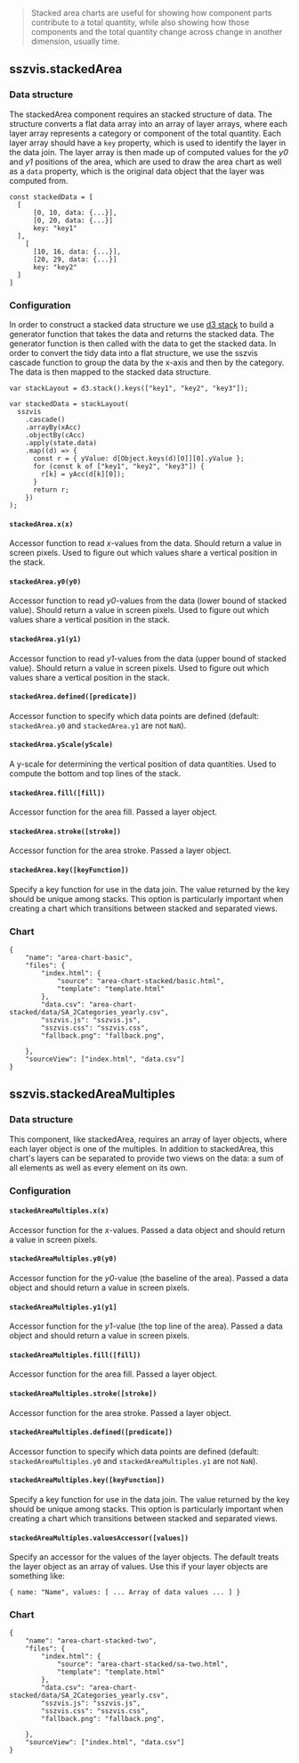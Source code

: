 > Stacked area charts are useful for showing how component parts contribute to a total quantity, while also showing how those components and the total quantity change across change in another dimension, usually time.

## sszvis.stackedArea

### Data structure

The stackedArea component requires an stacked structure of data. The structure converts a flat data array into an array of layer arrays, where each layer array represents a category or component of the total quantity. Each layer array should have a `key` property, which is used to identify the layer in the data join. The layer array is then made up of computed values for the _y0_ and _y1_ positions of the area, which are used to draw the area chart as well as a `data` property, which is the original data object that the layer was computed from.

```code
const stackedData = [
  [
      [0, 10, data: {...}],
      [0, 20, data: {...}]
      key: "key1"
  ],
    [
      [10, 16, data: {...}],
      [20, 29, data: {...}]
      key: "key2"
  ]
]
```

### Configuration

In order to construct a stacked data structure we use [d3 stack](https://d3js.org/d3-shape/stack) to build a generator function that takes the data and returns the stacked data. The generator function is then called with the data to get the stacked data. In order to convert the tidy data into a flat structure, we use the sszvis cascade function to group the data by the x-axis and then by the category. The data is then mapped to the stacked data structure.

```code
var stackLayout = d3.stack().keys(["key1", "key2", "key3"]);

var stackedData = stackLayout(
  sszvis
    .cascade()
    .arrayBy(xAcc)
    .objectBy(cAcc)
    .apply(state.data)
    .map((d) => {
      const r = { yValue: d[Object.keys(d)[0]][0].yValue };
      for (const k of ["key1", "key2", "key3"]) {
        r[k] = yAcc(d[k][0]);
      }
      return r;
    })
);
```

#### `stackedArea.x(x)`

Accessor function to read _x_-values from the data. Should return a value in screen pixels. Used to figure out which values share a vertical position in the stack.

#### `stackedArea.y0(y0)`

Accessor function to read _y0_-values from the data (lower bound of stacked value). Should return a value in screen pixels. Used to figure out which values share a vertical position in the stack.

#### `stackedArea.y1(y1)`

Accessor function to read _y1_-values from the data (upper bound of stacked value). Should return a value in screen pixels. Used to figure out which values share a vertical position in the stack.

#### `stackedArea.defined([predicate])`

Accessor function to specify which data points are defined (default: `stackedArea.y0` and `stackedArea.y1` are not `NaN`).

#### `stackedArea.yScale(yScale)`

A y-scale for determining the vertical position of data quantities. Used to compute the bottom and top lines of the stack.

#### `stackedArea.fill([fill])`

Accessor function for the area fill. Passed a layer object.

#### `stackedArea.stroke([stroke])`

Accessor function for the area stroke. Passed a layer object.

#### `stackedArea.key([keyFunction])`

Specify a key function for use in the data join. The value returned by the key should be unique among stacks. This option is particularly important when creating a chart which transitions between stacked and separated views.

### Chart

```project
{
    "name": "area-chart-basic",
    "files": {
        "index.html": {
            "source": "area-chart-stacked/basic.html",
            "template": "template.html"
        },
        "data.csv": "area-chart-stacked/data/SA_2Categories_yearly.csv",
        "sszvis.js": "sszvis.js",
        "sszvis.css": "sszvis.css",
        "fallback.png": "fallback.png",

    },
    "sourceView": ["index.html", "data.csv"]
}
```

## sszvis.stackedAreaMultiples

### Data structure

This component, like stackedArea, requires an array of layer objects, where each layer object is one of the multiples. In addition to stackedArea, this chart's layers can be separated to provide two views on the data: a sum of all elements as well as every element on its own.

### Configuration

#### `stackedAreaMultiples.x(x)`

Accessor function for the _x_-values. Passed a data object and should return a value in screen pixels.

#### `stackedAreaMultiples.y0(y0)`

Accessor function for the _y0_-value (the baseline of the area). Passed a data object and should return a value in screen pixels.

#### `stackedAreaMultiples.y1(y1]`

Accessor function for the _y1_-value (the top line of the area). Passed a data object and should return a value in screen pixels.

#### `stackedAreaMultiples.fill([fill])`

Accessor function for the area fill. Passed a layer object.

#### `stackedAreaMultiples.stroke([stroke])`

Accessor function for the area stroke. Passed a layer object.

#### `stackedAreaMultiples.defined([predicate])`

Accessor function to specify which data points are defined (default: `stackedAreaMultiples.y0` and `stackedAreaMultiples.y1` are not `NaN`).

#### `stackedAreaMultiples.key([keyFunction])`

Specify a key function for use in the data join. The value returned by the key should be unique among stacks. This option is particularly important when creating a chart which transitions between stacked and separated views.

#### `stackedAreaMultiples.valuesAccessor([values])`

Specify an accessor for the values of the layer objects. The default treats the layer object as an array of values. Use this if your layer objects are something like:

```code
{ name: "Name", values: [ ... Array of data values ... ] }
```

### Chart

```project
{
    "name": "area-chart-stacked-two",
    "files": {
        "index.html": {
            "source": "area-chart-stacked/sa-two.html",
            "template": "template.html"
        },
        "data.csv": "area-chart-stacked/data/SA_2Categories_yearly.csv",
        "sszvis.js": "sszvis.js",
        "sszvis.css": "sszvis.css",
        "fallback.png": "fallback.png",

    },
    "sourceView": ["index.html", "data.csv"]
}
```
